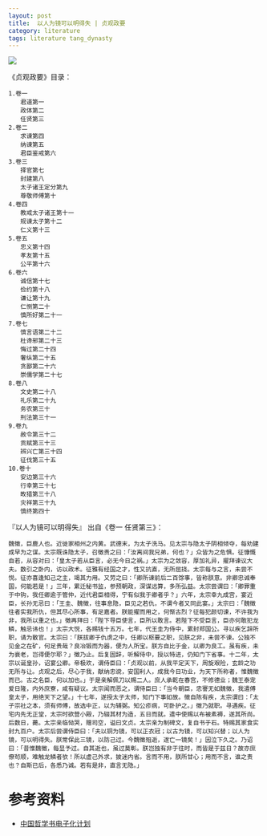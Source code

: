 ```yaml
---
layout: post
title:  以人为镜可以明得失 | 贞观政要
category: literature
tags: literature tang_dynasty
---
```

![](https://cdn.kelu.org/blog/tags/literature.jpg)

《贞观政要》目录：

	1.卷一
	　　君道第一
	　　政体第二
	　　任贤第三
	2.卷二
	　　求谏第四
	　　纳谏第五
	　　君臣鉴戒第六
	3.卷三
	　　择官第七
	　　封建第八
	　　太子诸王定分第九
	　　尊敬师傅第十
	4.卷四
	　　教戒太子诸王第十一
	　　规谏太子第十二
	　　仁义第十三
	5.卷五
	　　忠义第十四
	　　孝友第十五
	　　公平第十六
	6.卷六
	　　诚信第十七
	　　俭约第十八
	　　谦让第十九
	　　仁恻第二十
	　　慎所好第二十一
	7.卷七
	　　慎言语第二十二
	　　杜谗邪第二十三
	　　悔过第二十四
	　　奢纵第二十五
	　　贪鄙第二十六
	　　崇儒学第二十七
	8.卷八
	　　文史第二十八
	　　礼乐第二十九
	　　务农第三十
	　　刑法第三十一
	9.卷九
	　　赦令第三十二
	　　贡赋第三十三
	　　辨兴亡第三十四
	　　征伐第三十五
	10.卷十
	　　安边第三十六
	　　行幸第三十七
	　　畋猎第三十八
	　　灾祥第三十九
	　　慎终第四十

『以人为镜可以明得失』 出自《卷一 任贤第三》：

	魏徵，巨鹿人也。近徙家相州之内黄。武德末，为太子洗马。见太宗与隐太子阴相倾夺，每劝建成早为之谋。太宗既诛隐太子，召徵责之曰：「汝离间我兄弟，何也？」众皆为之危惧。征慷慨自若，从容对曰：「皇太子若从臣言，必无今日之祸。」太宗为之敛容，厚加礼异，擢拜谏议大夫。数引之卧内，访以政术。征雅有经国之才，性又抗直，无所屈挠。太宗每与之言，未尝不悦。征亦喜逢知己之主，竭其力用。又劳之曰：「卿所谏前后二百馀事，皆称朕意。非卿忠诚奉国，何能若是！」三年，累迁秘书监，参预朝政，深谋远算，多所弘益。太宗尝谓曰：「卿罪重于中钩，我任卿逾于管仲，近代君臣相得，宁有似我于卿者乎？」六年，太宗幸九成宫，宴近臣，长孙无忌曰：「王圭、魏徵，往事息隐，臣见之若仇，不谓今者又同此宴。」太宗曰：「魏徵往者实我所仇，但其尽心所事，有足嘉者。朕能擢而用之，何惭古烈？征每犯颜切谏，不许我为非，我所以重之也。」徵再拜曰：「陛下导臣使言，臣所以敢言。若陛下不受臣言，臣亦何敢犯龙鳞，触忌讳也！」太宗大悦，各赐钱十五万。七年，代王圭为侍中，累封郑国公。寻以疾乞辞所职，请为散官。太宗曰：「朕拔卿于仇虏之中，任卿以枢要之职，见朕之非，未尝不谏。公独不见金之在矿，何足贵哉？良冶锻而为器，便为人所宝。朕方自比于金，以卿为良工。虽有疾，未为衰老，岂得便尔耶？」徵乃止。后复固辞，听解侍中，授以特进，仍知门下省事。十二年，太宗以诞皇孙，诏宴公卿。帝极欢，谓侍臣曰：「贞观以前，从我平定天下，周旋艰险，玄龄之功无所与让。贞观之后，尽心于我，献纳忠谠，安国利人，成我今日功业，为天下所称者，惟魏徵而已。古之名臣，何以加也。」于是亲解佩刀以赐二人。庶人承乾在春宫，不修德业；魏王泰宠爱日隆，内外庶寮，咸有疑议。太宗闻而恶之，谓侍臣曰：「当今朝臣，忠謇无如魏徵，我遣傅皇太子，用绝天下之望。」十七年，遂授太子太师，知门下事如故。徵自陈有疾，太宗谓曰：「太子宗社之本，须有师傅，故选中正，以为辅弼。知公疹病，可卧护之。」徵乃就职。寻遇疾。征宅内先无正堂，太宗时欲营小殿，乃辍其材为造，五日而就。遣中使赐以布被素褥，遂其所尚。后数日，薨。太宗亲临恸哭，赠司空，谥曰文贞。太宗亲为制碑文，复自书于石。特赐其家食实封九百户。太宗后尝谓侍臣曰：「夫以铜为镜，可以正衣冠；以古为镜，可以知兴替；以人为镜，可以明得失。朕常保此三镜，以防己过。今魏徵殂逝，遂亡一镜矣！」因泣下久之。乃诏曰：「昔惟魏徵，每显予过。自其逝也，虽过莫彰。朕岂独有非于往时，而皆是于兹日？故亦庶僚茍顺，难触龙鳞者欤！所以虚己外求，披迷内省。言而不用，朕所甘心；用而不言，谁之责也？自斯已后，各悉乃诚。若有是非，直言无隐。」


# 参考资料

* [中国哲学书电子化计划](http://ctext.org/wiki.pl?if=gb&res=891288&remap=gb)